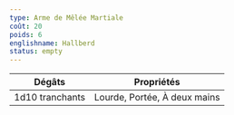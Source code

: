 ```yaml
---
type: Arme de Mêlée Martiale
coût: 20
poids: 6
englishname: Hallberd
status: empty
---
```


| Dégâts          | Propriétés                   |
| --------------- | ---------------------------- |
| 1d10 tranchants | Lourde, Portée, À deux mains |
